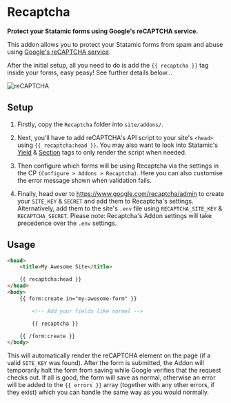 # Recaptcha

**Protect your Statamic forms using Google's reCAPTCHA service.**

This addon allows you to protect your Statamic forms from spam and abuse using [Google's reCAPTCHA service](https://www.google.com/recaptcha/intro/index.html).

After the initial setup, all you need to do is add the `{{ recaptcha }}` tag inside your forms, easy peasy! See further details below...

![reCAPTCHA](https://www.google.com/recaptcha/intro/images/hero-recaptcha-demo.gif)

## Setup

1. Firstly, copy the `Recaptcha` folder into `site/addons/`.

2. Next, you'll have to add reCAPTCHA's API script to your site's `<head>` using `{{ recaptcha:head }}`. You may also want to look into Statamic's [Yield](https://docs.statamic.com/tags/yield) & [Section](https://docs.statamic.com/tags/section) tags to only render the script when needed.

3. Then configure which forms will be using Recaptcha via the settings in the CP `(Configure > Addons > Recaptcha)`. Here you can also customise the error message shown when validation fails.

4. Finally, head over to https://www.google.com/recaptcha/admin to create your `SITE_KEY` & `SECRET` and add them to Recaptcha's settings. Alternatively, add them to the site's `.env` file using `RECAPTCHA_SITE_KEY` & `RECAPTCHA_SECRET`. Please note: Recaptcha's Addon settings will take precedence over the `.env` settings.

## Usage

```html
<head>
    <title>My Awesome Site</title>

    {{ recaptcha:head }}
</head>
<body>
    {{ form:create in="my-awesome-form" }}

        <!-- Add your fields like normal -->

        {{ recaptcha }}

    {{ /form:create }}
</body>
```

This will automatically render the reCAPTCHA element on the page (if a valid `SITE_KEY` was found). After the form is submitted, the Addon will temporarily halt the form from saving while Google verifies that the request checks out. If all is good, the form will save as normal, otherwise an error will be added to the `{{ errors }}` array (together with any other errors, if they exist) which you can handle the same way as you would normally.